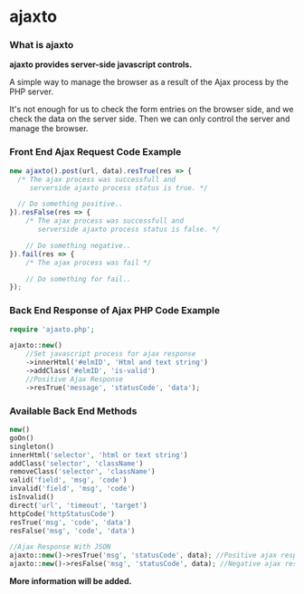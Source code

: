 
# ajaxto


### What is ajaxto
**ajaxto provides server-side javascript controls.**

A simple way to manage the browser as a result of the Ajax process by the PHP server.

It's not enough for us to check the form entries on the browser side, and we check the data on the server side. Then we can only control the server and manage the browser.

### Front End Ajax Request Code Example
```javascript
new ajaxto().post(url, data).resTrue(res => {
  /* The ajax process was successfull and 
     serverside ajaxto process status is true. */

  // Do something positive..
}).resFalse(res => {
    /* The ajax process was successfull and 
       serverside ajaxto process status is false. */

    // Do something negative..
}).fail(res => {
    /* The ajax process was fail */

    // Do something for fail..
});
```

### Back End Response of Ajax PHP Code Example
```php
require 'ajaxto.php';

ajaxto::new() 
    //Set javascript process for ajax response
    ->innerHtml('#elmID', 'Html and text string')
    ->addClass('#elmID', 'is-valid')
    //Positive Ajax Response
    ->resTrue('message', 'statusCode', 'data');
```

### Available Back End Methods
```php
new()
goOn()
singleton()
innerHtml('selector', 'html or text string')
addClass('selector', 'className')
removeClass('selector', 'className')
valid('field', 'msg', 'code')
invalid('field', 'msg', 'code')
isInvalid()
direct('url', 'timeout', 'target')
httpCode('httpStatusCode')
resTrue('msg', 'code', 'data')
resFalse('msg', 'code', 'data')

//Ajax Response With JSON
ajaxto::new()->resTrue('msg', 'statusCode', data); //Positive ajax response
ajaxto::new()->resFalse('msg', 'statusCode', data); //Negative ajax response with alert
```

**More information will be added.**